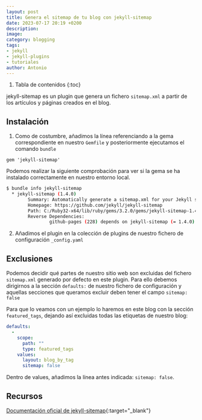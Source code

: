 ```yaml
---
layout: post
title: Genera el sitemap de tu blog con jekyll-sitemap
date: 2023-07-17 20:19 +0200
description:
image:
category: blogging
tags:
- jekyll
- jekyll-plugins
- tutoriales
author: Antonio
---
```

1. Tabla de contenidos
{:toc}

jekyll-sitemap es un plugin que genera un fichero `sitemap.xml` a partir de los artículos y páginas creados en el blog.

## Instalación

1. Como de costumbre, añadimos la línea referenciando a la gema correspondiente en nuestro `Gemfile` y posteriormente ejecutamos el comando `bundle`

~~~Gemfile
gem 'jekyll-sitemap'
~~~

Podemos realizar la siguiente comprobación para ver si la gema se ha instalado correctamente en nuestro entorno local.

~~~bash
$ bundle info jekyll-sitemap
  * jekyll-sitemap (1.4.0)
        Summary: Automatically generate a sitemap.xml for your Jekyll site.
        Homepage: https://github.com/jekyll/jekyll-sitemap
        Path: C:/Ruby32-x64/lib/ruby/gems/3.2.0/gems/jekyll-sitemap-1.4.0
        Reverse Dependencies:
                github-pages (228) depends on jekyll-sitemap (= 1.4.0)
~~~

2. Añadimos el plugin en la colección de plugins de nuestro fichero de configuración `_config.yaml`

## Exclusiones

Podemos decidir qué partes de nuestro sitio web son excluidas del fichero `sitemap.xml` generado por defecto en este plugin. Para ello debemos dirigirnos a la sección `defaults:` de nuestro fichero de configuración y aquellas secciones que queramos excluir deben tener el campo `sitemap: false` 

Para que lo veamos con un ejemplo lo haremos en este blog con la sección `featured_tags`, dejando así excluidas todas las etiquetas de nuestro blog:

~~~yaml
defaults:
  -
    scope:
      path: ""
      type: featured_tags
    values:
      layout: blog_by_tag
      sitemap: false
~~~

Dentro de values, añadimos la línea antes indicada: `sitemap: false`.

## Recursos

[Documentación oficial de jekyll-sitemap](https://github.com/jekyll/jekyll-sitemap){:target="_blank"}